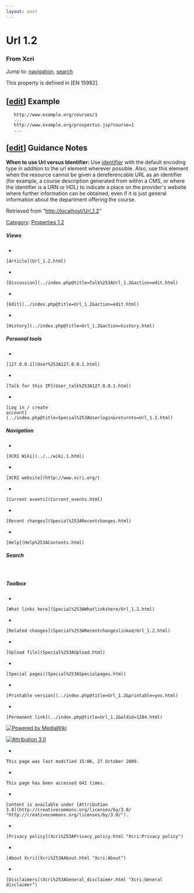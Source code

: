 ```yaml
---
layout: post
---
```








Url 1.2 
=======













### From Xcri 







Jump to: [navigation](Url_1.2.html#column-one),
[search](Url_1.2.html#searchInput)



This property is defined in \[EN 15982\].


\[[edit](../index.php@title=Url_1.2&action=edit&section=1.html "Edit section: Example")\] Example
-------------------------------------------------------------------------------------------------------------------------------------------------------------------

     
       http://www.example.org/courses/1
       ...
       http://www.example.org/prospectus.jsp?course=1
       ...
     


\[[edit](../index.php@title=Url_1.2&action=edit&section=2.html "Edit section: Guidance Notes")\] Guidance Notes
---------------------------------------------------------------------------------------------------------------------------------------------------------------------------------

**When to use Url versus Identifier:** Use
[identifier](Identifier.html "Identifier") with the default encoding
type in addition to the url element wherever possible. Also, use this
element when the resource cannot be given a dereferencable URL as an
identifier (for example, a course description generated from within a
CMS, or where the identifier is a URN or HDL) to indicate a place on the
provider's website where further information can be obtained, even if it
is just general information about the department offering the course.



Retrieved from
"[http://localhost/Url\_1.2](Url_1.2.html)"





[Category](Special%253ACategories.html "Special:Categories"): [Properties
1.2](Category%253AProperties_1.2.html "Category:Properties 1.2")

















##### Views



-   

    

    [Article](Url_1.2.html)
-   

    

    [Discussion](../index.php@title=Talk%253AUrl_1.2&action=edit.html)
-   

    

    [Edit](../index.php@title=Url_1.2&action=edit.html)
-   

    

    [History](../index.php@title=Url_1.2&action=history.html)







##### Personal tools



-   

    

    [127.0.0.1](User%253A127.0.0.1.html)
-   

    

    [Talk for this IP](User_talk%253A127.0.0.1.html)
-   

    

    [Log in / create
    account](../index.php@title=Special%253AUserlogin&returnto=Url_1.2.html)











[](../../wiki.1.html "XCRI Wiki")





##### Navigation



-   

    

    [XCRI Wiki](../../wiki.1.html)
-   

    

    [XCRI website](http://www.xcri.org/)
-   

    

    [Current events](Current_events.html)
-   

    

    [Recent changes](Special%253ARecentchanges.html)
-   

    

    [Help](Help%253AContents.html)







##### Search





 









##### Toolbox



-   

    

    [What links here](Special%253AWhatlinkshere/Url_1.2.html)
-   

    

    [Related changes](Special%253ARecentchangeslinked/Url_1.2.html)
-   

    

    [Upload file](Special%253AUpload.html)
-   

    

    [Special pages](Special%253ASpecialpages.html)
-   

    

    [Printable version](../index.php@title=Url_1.2&printable=yes.html)
-   

    

    [Permanent link](../index.php@title=Url_1.2&oldid=1284.html)















[![Powered by
MediaWiki](../skins/common/images/poweredby_mediawiki_88x31.png)](http://www.mediawiki.org/)





[![Attribution 3.0
](http://i.creativecommons.org/l/by/3.0/88x31.png)](http://creativecommons.org/licenses/by/3.0/)



-   

    

    This page was last modified 15:06, 27 October 2009.
-   

    

    This page has been accessed 641 times.
-   

    

    Content is available under [Attribution
    3.0](http://creativecommons.org/licenses/by/3.0/ "http://creativecommons.org/licenses/by/3.0/").
-   

    

    [Privacy policy](Xcri%253APrivacy_policy.html "Xcri:Privacy policy")
-   

    

    [About Xcri](Xcri%253AAbout.html "Xcri:About")
-   

    

    [Disclaimers](Xcri%253AGeneral_disclaimer.html "Xcri:General disclaimer")




